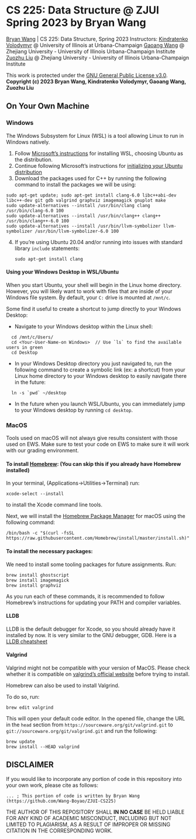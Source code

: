 


# CS 225: Data Structure @ ZJUI Spring 2023 by Bryan Wang
[Bryan Wang](boyaow2@illinois.edu) | CS 225: Data Structure, Spring 2023
Instructors: 
[Kindratenko Volodymyr](kindrtnk@illinois.edu) @ University of Illinois at Urbana-Champaign
[Gaoang Wang](mailto:gaoangwang@intl.zju.edu.cn) @ Zhejiang University - University of Illinois Urbana-Champaign Institute
[Zuozhu Liu](mailto:zuozhuliu@intl.zju.edu.cn) @ Zhejiang University - University of Illinois Urbana-Champaign Institute

This work is protected under the [GNU General Public License v3.0](https://www.gnu.org/licenses/gpl-3.0.en.html).  
**Copyright (c) 2023 Bryan Wang, Kindratenko Volodymyr, Gaoang Wang, Zuozhu Liu**

## On Your Own Machine
### Windows

The Windows Subsystem for Linux (WSL) is a tool allowing Linux to run in Windows natively.

1.  Follow [Microsoft’s instructions](https://docs.microsoft.com/en-us/windows/wsl/install-win10) for installing WSL, choosing Ubuntu as the distribution.
2.  Continue following Microsoft’s instructions for [initializing your Ubuntu distribution](https://docs.microsoft.com/en-us/windows/wsl/initialize-distro)
3.  Download the packages used for C++ by running the following command to install the packages we will be using:

```
sudo apt-get update; sudo apt-get install clang-6.0 libc++abi-dev libc++-dev git gdb valgrind graphviz imagemagick gnuplot make
sudo update-alternatives --install /usr/bin/clang clang /usr/bin/clang-6.0 100
sudo update-alternatives --install /usr/bin/clang++ clang++ /usr/bin/clang++-6.0 100
sudo update-alternatives --install /usr/bin/llvm-symbolizer llvm-symbolizer /usr/bin/llvm-symbolizer-6.0 100
```

4.  If you’re using Ubuntu 20.04 and/or running into issues with standard library `include` statements:
    
    ```
    sudo apt-get install clang
    ```
    

#### Using your Windows Desktop in WSL/Ubuntu

When you start Ubuntu, your shell will begin in the Linux home directory. However, you will likely want to work with files that are inside of your Windows file system. By default, your `C:` drive is mounted at `/mnt/c`.

Some find it useful to create a shortcut to jump directly to your Windows Desktop:

-   Navigate to your Windows desktop within the Linux shell:

```
  cd /mnt/c/Users/
  cd <Your-User-Name-on Windows>  // Use `ls` to find the available users in green
  cd Desktop
```

-   In your Windows Desktop directory you just navigated to, run the following command to create a symbolic link (ex: a shortcut) from your Linux home directory to your Windows desktop to easily navigate there in the future:

```
  ln -s `pwd` ~/desktop
```

-   In the future when you launch WSL/Ubuntu, you can immediately jump to your Windows desktop by running `cd desktop`.

### MacOS

Tools used on macOS will not always give results consistent with those used on EWS. Make sure to test your code on EWS to make sure it will work with our grading environment.

#### To install [Homebrew](https://brew.sh/): (You can skip this if you already have Homebrew installed)

In your terminal, (Applications->Utilities->Terminal) run:

```
xcode-select --install
```

to install the Xcode command line tools.

Next, we will install the [Homebrew Package Manager](https://brew.sh/) for macOS using the following command:

```
/bin/bash -c "$(curl -fsSL https://raw.githubusercontent.com/Homebrew/install/master/install.sh)"
```

#### To install the necessary packages:

We need to install some tooling packages for future assignments. Run:

```
brew install ghostscript
brew install imagemagick
brew install graphviz
```

As you run each of these commands, it is recommended to follow Homebrew’s instructions for updating your PATH and compiler variables.

#### LLDB

LLDB is the default debugger for Xcode, so you should already have it installed by now. It is very similar to the GNU debugger, GDB. Here is a [LLDB cheatsheet](https://gist.github.com/ryanchang/a2f738f0c3cc6fbd71fa)

#### Valgrind

Valgrind might not be compatible with your version of MacOS. Please check whether it is compatible on [valgrind’s official website](https://valgrind.org/) before trying to install.

Homebrew can also be used to install Valgrind.

To do so, run:

```
brew edit valgrind
```

This will open your default code editor. In the opened file, change the URL in the `head` section from `https://sourceware.org/git/valgrind.git` to `git://sourceware.org/git/valgrind.git` and run the following:

```
brew update
brew install --HEAD valgrind
```

## DISCLAIMER
If you would like to incorporate any portion of code in this repository into your own work, please cite as follows:

```
... ; This portion of code is written by Bryan Wang (https://github.com/Wang-Boyao/ZJUI-CS225)
```

THE AUTHOR OF THIS REPOSITORY SHALL **IN NO CASE** BE HELD LIABLE FOR ANY KIND OF ACADEMIC MISCONDUCT, INCLUDING BUT NOT LIMITED TO PLAGIARISM, AS A RESULT OF IMPROPER OR MISSING CITATION IN THE CORRESPONDING WORK.
